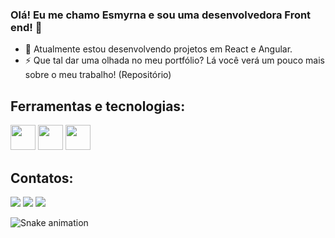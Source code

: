 ### Olá! Eu me chamo Esmyrna e sou uma desenvolvedora Front end! 👋


- 🔭 Atualmente estou desenvolvendo projetos em React e Angular.
- ⚡ Que tal dar uma olhada no meu portfólio? Lá você verá um pouco mais sobre o meu trabalho! (Repositório)
 
## Ferramentas e tecnologias:
<div>
<img src="https://cdn.jsdelivr.net/gh/devicons/devicon/icons/typescript/typescript-original.svg" width="40" height="40" />        
<img src="https://cdn.jsdelivr.net/gh/devicons/devicon/icons/react/react-original.svg" width="40" height="40"  />
<img src="https://cdn.jsdelivr.net/gh/devicons/devicon/icons/angularjs/angularjs-original.svg" width="40" height="40" />
</div>                  


 ## Contatos:

<div>
 
<a href="https://instagram.com/esmyrna__" target="_blank"><img src="https://img.shields.io/badge/-Instagram-%23E4405F?style=for-the-badge&logo=instagram&logoColor=white" target="_blank"></a>
<a href = "esmyrna.oliveira@gmail.com"><img src="https://img.shields.io/badge/Gmail-D14836?style=for-the-badge&logo=gmail&logoColor=white" target="_blank"></a>
<a href="https://www.linkedin.com/in/esmyrna-oliveira-cavalcanti-452bb9212/" target="_blank"><img src="https://img.shields.io/badge/-LinkedIn-%230077B5?style=for-the-badge&logo=linkedin&logoColor=white" target="_blank"></a>   
</div>
    
![Snake animation](https://github.com/Esmyrna/seu-usuário-aqui/blob/output/github-contribution-grid-snake.svg)
   
   
